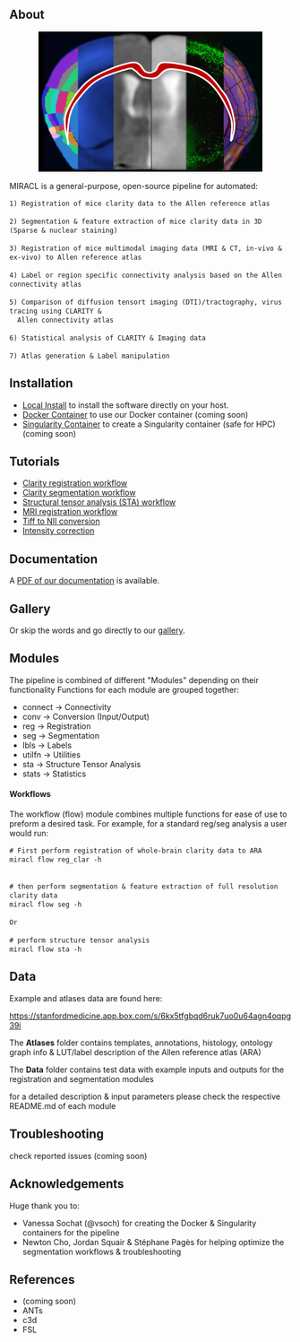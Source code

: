 ## About

<p align="center">
  <img src="gallery/icon.png" alt="alt text" width="400" height="250"/>
</p>


MIRACL is a general-purpose, open-source pipeline for automated:

	1) Registration of mice clarity data to the Allen reference atlas

	2) Segmentation & feature extraction of mice clarity data in 3D (Sparse & nuclear staining)

	3) Registration of mice multimodal imaging data (MRI & CT, in-vivo & ex-vivo) to Allen reference atlas

	4) Label or region specific connectivity analysis based on the Allen connectivity atlas

    5) Comparison of diffusion tensort imaging (DTI)/tractography, virus tracing using CLARITY &
      Allen connectivity atlas

    6) Statistical analysis of CLARITY & Imaging data

	7) Atlas generation & Label manipulation

## Installation

 - [Local Install](install-local.md) to install the software directly on your host.
 - [Docker Container](install-docker.md) to use our Docker container (coming soon)
 - [Singularity Container](install-singularity.md) to create a Singularity container (safe for HPC) (coming soon)


## Tutorials

- [Clarity registration workflow](tutorials/clar_reg/clar_reg.md)
- [Clarity segmentation workflow](tutorials/clar_seg/clar_seg.md)
- [Structural tensor analysis (STA) workflow](tutorials/sta/sta.md)
- [MRI registration workflow](tutorials/mri_reg/mri_reg.md)
- [Tiff to NII conversion](tutorials/tiff_to_nii/tiff_to_nii.md)
- [Intensity correction](tutorials/int_corr/int_corr.md)

## Documentation

A [PDF of our documentation](MIRACL_documentation.pdf) is available.


## Gallery

Or skip the words and go directly to our [gallery](gallery.md).


## Modules

The pipeline is combined of different "Modules" depending on their functionality
Functions for each module are grouped together:

 - connect -> Connectivity
 - conv -> Conversion (Input/Output)
 - reg -> Registration
 - seg -> Segmentation
 - lbls -> Labels
 - utilfn -> Utilities
 - sta -> Structure Tensor Analysis
 - stats -> Statistics

#### Workflows
The workflow (flow) module combines multiple functions for ease of use to preform a desired task.
For example, for a standard reg/seg analysis a user would run: 
  
```
# First perform registration of whole-brain clarity data to ARA
miracl flow reg_clar -h
    

# then perform segmentation & feature extraction of full resolution clarity data  
miracl flow seg -h

Or

# perform structure tensor analysis
miracl flow sta -h

```

## Data

Example and atlases data are found here:

https://stanfordmedicine.app.box.com/s/6kx5tfgbqd6ruk7uo0u64agn4oqpg39i

The **Atlases** folder contains templates, annotations, histology, ontology graph info & LUT/label description of the Allen reference atlas (ARA)

The **Data** folder contains test data with example inputs and outputs for the registration and segmentation modules

for a detailed description & input parameters please check the respective README.md of each module 


## Troubleshooting

check reported issues (coming soon)


## Acknowledgements
Huge thank you to:

 - Vanessa Sochat (@vsoch) for creating the Docker & Singularity containers for the pipeline
 - Newton Cho, Jordan Squair & Stéphane Pagès for helping optimize the segmentation workflows & troubleshooting


## References

 - (coming soon)
 - ANTs
 - c3d
 - FSL